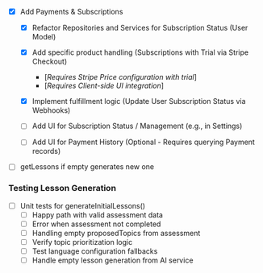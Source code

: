 
- [x] Add Payments & Subscriptions
  - [x] Refactor Repositories and Services for Subscription Status (User Model)
  - [x] Add specific product handling (Subscriptions with Trial via Stripe Checkout)
    - [*Requires Stripe Price configuration with trial*]
    - [*Requires Client-side UI integration*]
  - [x] Implement fulfillment logic (Update User Subscription Status via Webhooks)
  - [ ] Add UI for Subscription Status / Management (e.g., in Settings)
  - [ ] Add UI for Payment History (Optional - Requires querying Payment records)


- [ ] getLessons if empty generates new one 



### Testing Lesson Generation
- [ ] Unit tests for generateInitialLessons()
  - [ ] Happy path with valid assessment data
  - [ ] Error when assessment not completed
  - [ ] Handling empty proposedTopics from assessment
  - [ ] Verify topic prioritization logic
  - [ ] Test language configuration fallbacks
  - [ ] Handle empty lesson generation from AI service
